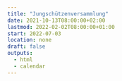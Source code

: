 ```yaml
---
title: "Jungschützenversammlung"
date: 2021-10-13T08:00:00+02:00
lastmod: 2022-02-02T08:00:00+01:00
start: 2022-07-03
location: none
draft: false
outputs:
  - html
  - calendar
---
```


